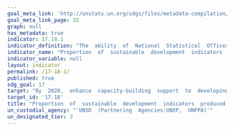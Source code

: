 ```yaml
---
goal_meta_link: 'http://unstats.un.org/sdgs/files/metadata-compilation/Metadata-Goal-17.pdf'
goal_meta_link_page: 32
graph: null
has_metadata: true
indicator: 17.18.1
indicator_definition: "The  ability  of  National  Statistical  Offices  and  other  bodies  within  countries  to  report  on  the  diversity  of  SDG  indicators  is  itself  a  measure  of  capacity,  particularly  when  we  think  about  the  eventual  complexity  of  the  indicator  framework  as  well  as  the  points  of  disaggregation.  Right  now,  a  number  of  the  existing  indicators  are  calculated  or  modeled  at  global  level,  and  the  purpose  of  this  indicator  is  to  measure  the  shift  in  that  calculation  process  to  the  national  level.  Disaggregation  would  be  assessed  on  the  basis  of  the  language  of  target  17.18,  as  well  as  the  metadata  and  agreements  on  disaggregation  for  each  indicator  itself.  The  baseline  and  targets  for  this  indicators  will  be  determined  in  a  later  stage  using  trend  data  on  the  MDGs  reporting  and  independent  assessments  of  current  capacity  of  countries  for  reporting  towards  the  final  results  framework  and  indicators  for  the  SDGs."
indicator_name: "Proportion  of  sustainable  development  indicators  produced  at  the  national  level  with  full  disaggregation  when  relevant  to  the  target,  in  accordance  with  the  Fundamental  Principles  of  Official  Statistics"
indicator_variable: null
layout: indicator
permalink: /17-18-1/
published: true  
sdg_goal: 17
target: "By  2020,  enhance  capacity-building  support  to  developing  countries,  including  for  least  developed  countries  and  small  island  developing  States,  to  increase  significantly  the  availability  of  high-quality,  timely  and  reliable  data  disaggregated  by  income,  gender,  age,  race,  ethnicity,  migratory  status,  disability,  geographic  location  and  other  characteristics  relevant  in  national  contexts."
target_id: '17.18'
title: "Proportion  of  sustainable  development  indicators  produced  at  the  national  level  with  full  disaggregation  when  relevant  to  the  target,  in  accordance  with  the  Fundamental  Principles  of  Official  Statistics"
un_custodial_agency: "'UNSD  (Partnering  Agencies:UNEP,  UNFPA)'"
un_designated_tier: 3
---
```

